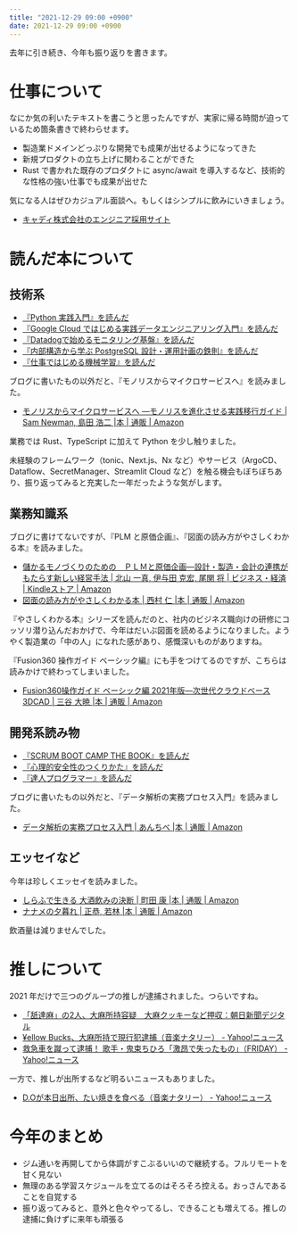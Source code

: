 ```yaml
---
title: "2021-12-29 09:00 +0900"
date: 2021-12-29 09:00 +0900
---
```


去年に引き続き、今年も振り返りを書きます。

# 仕事について
なにか気の利いたテキストを書こうと思ったんですが、実家に帰る時間が迫っているため箇条書きで終わらせます。

- 製造業ドメインどっぷりな開発でも成果が出せるようになってきた
- 新規プロダクトの立ち上げに関わることができた
- Rust で書かれた既存のプロダクトに async/await を導入するなど、技術的な性格の強い仕事でも成果が出せた

気になる人はぜひカジュアル面談へ。もしくはシンプルに飲みにいきましょう。

- [キャディ株式会社のエンジニア採用サイト](https://corp.caddi.jp/recruit/eng)

# 読んだ本について
## 技術系
- [『Python 実践入門』を読んだ](/1613863714)
- [『Google Cloud ではじめる実践データエンジニアリング入門』を読んだ](/1615125916)
- [『Datadogで始めるモニタリング基盤』を読んだ](/1615651239)
- [『内部構造から学ぶ PostgreSQL 設計・運用計画の鉄則』を読んだ](/1619865284)
- [『仕事ではじめる機械学習』を読んだ](/1630743709)

ブログに書いたもの以外だと、『モノリスからマイクロサービスへ』を読みました。

- [モノリスからマイクロサービスへ ―モノリスを進化させる実践移行ガイド | Sam Newman, 島田 浩二 |本 | 通販 | Amazon](https://www.amazon.co.jp/dp/4873119316)

業務では Rust、TypeScript に加えて Python を少し触りました。

未経験のフレームワーク（tonic、Next.js、Nx など）やサービス（ArgoCD、Dataflow、SecretManager、Streamlit Cloud など）を触る機会もぼちぼちあり、振り返ってみると充実した一年だったような気がします。

## 業務知識系
ブログに書けてないですが、『PLM と原価企画』、『図面の読み方がやさしくわかる本』を読みました。

- [儲かるモノづくりのための　ＰＬＭと原価企画―設計・製造・会計の連携がもたらす新しい経営手法 | 北山 一真, 伊与田 克宏, 尾関 将 | ビジネス・経済 | Kindleストア | Amazon](https://www.amazon.co.jp/dp/B084MB65DJ/)
- [図面の読み方がやさしくわかる本 | 西村 仁 |本 | 通販 | Amazon](https://www.amazon.co.jp/dp/4820746634/)

『やさしくわかる本』シリーズを読んだのと、社内のビジネス職向けの研修にコッソリ潜り込んだおかげで、今年はだいぶ図面を読めるようになりました。ようやく製造業の「中の人」になれた感があり、感慨深いものがありますね。

『Fusion360 操作ガイド ベーシック編』にも手をつけてるのですが、こちらは読みかけで終わってしまいました。

- [Fusion360操作ガイド ベーシック編 2021年版―次世代クラウドベース3DCAD | 三谷 大暁 |本 | 通販 | Amazon](https://www.amazon.co.jp/dp/4877834923)

## 開発系読み物
- [『SCRUM BOOT CAMP THE BOOK』を読んだ](/1609632000)
- [『心理的安全性のつくりかた』を読んだ](/1618068183)
- [『達人プログラマー』を読んだ](/1620095658)

ブログに書いたもの以外だと、『データ解析の実務プロセス入門』を読みました。

- [データ解析の実務プロセス入門 | あんちべ |本 | 通販 | Amazon](https://www.amazon.co.jp/dp/4627817711/)

## エッセイなど
今年は珍しくエッセイを読みました。

- [しらふで生きる 大酒飲みの決断 | 町田 康 |本 | 通販 | Amazon](https://www.amazon.co.jp/dp/4344035321/)
- [ナナメの夕暮れ | 正恭, 若林 |本 | 通販 | Amazon](https://www.amazon.co.jp/dp/4163908870/)

飲酒量は減りませんでした。

# 推しについて
2021 年だけで三つのグループの推しが逮捕されました。つらいですね。

- [「舐達麻」の2人、大麻所持容疑　大麻クッキーなど押収：朝日新聞デジタル](https://www.asahi.com/articles/ASP4J4JB8P4JUTIL00K.html)
- [¥ellow Bucks、大麻所持で現行犯逮捕（音楽ナタリー） - Yahoo!ニュース](https://news.yahoo.co.jp/articles/85b7c9a5c74ac0c3ccbe410b992c402561045e0c)
- [救急車を蹴って逮捕！ 歌手・鬼束ちひろ「激昂で失ったもの」（FRIDAY） - Yahoo!ニュース](https://news.yahoo.co.jp/articles/0e8b8f9347867145174d53303091bcde47a850b2)

一方で、推しが出所するなど明るいニュースもありました。

- [D.Oが本日出所、たい焼きを食べる（音楽ナタリー） - Yahoo!ニュース](https://news.yahoo.co.jp/articles/2973192a4b9f126ef0fdc09f7cea53e49d53107a)

# 今年のまとめ
- ジム通いを再開してから体調がすこぶるいいので継続する。フルリモートを甘く見ない
- 無理のある学習スケジュールを立てるのはそろそろ控える。おっさんであることを自覚する
- 振り返ってみると、意外と色々やってるし、できることも増えてる。推しの逮捕に負けずに来年も頑張る
